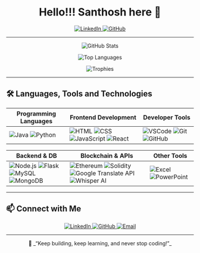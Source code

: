 <h1 align="center">Hello!!! Santhosh here 👋</h1>

<p align="center">
  <a href="https://www.linkedin.com/in/santhosh-m2004" target="_blank">
    <img src="https://img.shields.io/badge/LinkedIn-blue?logo=linkedin&style=for-the-badge" alt="LinkedIn"/>
  </a>
  <a href="https://github.com/Santhosh-m2004" target="_blank">
    <img src="https://img.shields.io/badge/GitHub-black?logo=github&style=for-the-badge" alt="GitHub"/>
  </a>
</p>

---

<p align="center">
    <img src="https://github-readme-stats.vercel.app/api?username=Santhosh-m2004&show_icons=true&theme=radical" alt="GitHub Stats" alt="GitHub Stats" />
</p>

<p align="center">
  <img src="https://github-readme-stats.vercel.app/api/top-langs/?username=Santhosh-m2004&layout=compact&theme=radical" alt="Top Languages" />
</p>

<p align="center">
  <img src="https://github-profile-trophy.vercel.app/?username=Santhosh-m2004&theme=algolia&margin-w=15" alt="Trophies">
</p>

---
## 🛠️ Languages, Tools and Technologies

| Programming Languages | Frontend Development | Developer Tools |
|-----------------------|----------------------|------------------|
| ![Java](https://img.shields.io/badge/Java-%23ED8B00.svg?style=flat&logo=java&logoColor=white) ![Python](https://img.shields.io/badge/Python-%2314354C.svg?style=flat&logo=python&logoColor=white) | ![HTML](https://img.shields.io/badge/HTML-%23E34F26.svg?style=flat&logo=html5&logoColor=white) ![CSS](https://img.shields.io/badge/CSS-%231572B6.svg?style=flat&logo=css3&logoColor=white) ![JavaScript](https://img.shields.io/badge/JavaScript-%23F7DF1E.svg?style=flat&logo=javascript&logoColor=black) ![React](https://img.shields.io/badge/React-%2320232a.svg?style=flat&logo=react&logoColor=%2361DAFB) | ![VSCode](https://img.shields.io/badge/VS%20Code-%23007ACC.svg?style=flat&logo=visual-studio-code&logoColor=white) ![Git](https://img.shields.io/badge/Git-%23F05033.svg?style=flat&logo=git&logoColor=white) ![GitHub](https://img.shields.io/badge/GitHub-%23121011.svg?style=flat&logo=github&logoColor=white) |

| Backend & DB | Blockchain & APIs | Other Tools |
|--------------|-------------------|-------------|
| ![Node.js](https://img.shields.io/badge/Node.js-%23339933.svg?style=flat&logo=nodedotjs&logoColor=white) ![Flask](https://img.shields.io/badge/Flask-%23000.svg?style=flat&logo=flask&logoColor=white) ![MySQL](https://img.shields.io/badge/MySQL-%2300f.svg?style=flat&logo=mysql&logoColor=white) ![MongoDB](https://img.shields.io/badge/MongoDB-%2347A248.svg?style=flat&logo=mongodb&logoColor=white) | ![Ethereum](https://img.shields.io/badge/Ethereum-%233C3C3D.svg?style=flat&logo=ethereum&logoColor=white) ![Solidity](https://img.shields.io/badge/Solidity-%23363636.svg?style=flat&logo=solidity&logoColor=white) ![Google Translate API](https://img.shields.io/badge/Google%20Translate-%230078D4.svg?style=flat&logo=google&logoColor=white) ![Whisper AI](https://img.shields.io/badge/Whisper-AI-%23000000.svg?style=flat) | ![Excel](https://img.shields.io/badge/Microsoft_Excel-217346?style=flat&logo=microsoft-excel&logoColor=white) ![PowerPoint](https://img.shields.io/badge/Microsoft_PowerPoint-B7472A?style=flat&logo=microsoft-powerpoint&logoColor=white) |

---

## 📫 Connect with Me

<p align="center">
  <a href="https://www.linkedin.com/in/santhosh-m2004" target="_blank">
    <img src="https://img.shields.io/badge/LinkedIn-blue?logo=linkedin&style=for-the-badge" alt="LinkedIn"/>
  </a>
  <a href="https://github.com/Santhosh-m2004" target="_blank">
    <img src="https://img.shields.io/badge/GitHub-black?logo=github&style=for-the-badge" alt="GitHub"/>
  </a>
  <a href="mailto:sam22ise@cmrit.ac.in">
    <img src="https://img.shields.io/badge/Email-D14836?style=for-the-badge&logo=gmail&logoColor=white" alt="Email"/>
  </a>
</p>

---

<p align="center">
  🧠 _“Keep building, keep learning, and never stop coding!”_
</p>
